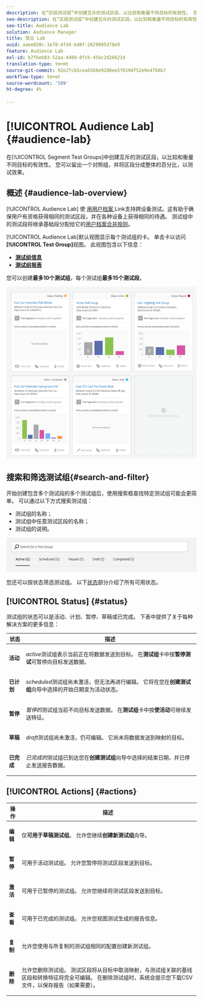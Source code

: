 ```yaml
---
description: 在“区段测试组”中创建互斥的测试区段，以比较和衡量不同目标的有效性。 您可以留出一个对照组，并将区段分成整体的百分比，以测试效果。
seo-description: 在“区段测试组”中创建互斥的测试区段，以比较和衡量不同目标的有效性。 您可以留出一个对照组，并将区段分成整体的百分比，以测试效果。
seo-title: Audience Lab
solution: Audience Manager
title: 受众 Lab
uuid: aaee820c-1e78-4fd4-bd8f-2629085d78e9
feature: Audience Lab
exl-id: b7fbeb03-52aa-4489-8fcb-45bc2d26621d
translation-type: tm+mt
source-git-commit: 92e2fcb5cea6560e9288ee5f819df52e9e4768b7
workflow-type: tm+mt
source-wordcount: '589'
ht-degree: 4%

---
```


# [!UICONTROL Audience Lab] {#audience-lab}

在[!UICONTROL Segment Test Groups]中创建互斥的测试区段，以比较和衡量不同目标的有效性。 您可以留出一个对照组，并将区段分成整体的百分比，以测试效果。

## 概述 {#audience-lab-overview}

[!UICONTROL Audience Lab] 使 [用用户档案 ](../../features/profile-merge-rules/merge-rules-overview.md) Link支持跨设备测试。这有助于确保用户有资格获得相同的测试区段，并在各种设备上获得相同的待遇。 测试组中的测试段将继承基础段分配给它的[用户档案合并规则](../../features/profile-merge-rules/merge-rules-dashboard.md)。

[!UICONTROL Audience Lab]默认视图显示每个测试组的卡。 单击卡以访问&#x200B;**[!UICONTROL Test Group]**&#x200B;视图。 此视图包含以下信息：

* **[测试组信息](../../features/audience-lab/audience-lab-information-view.md)**
* **[测试组报表](../../features/audience-lab/audience-lab-reporting-view.md)**

您可以创建&#x200B;**最多10个测试组**，每个测试组&#x200B;**最多15个测试段**。

![](assets/test-groups-view.PNG)

## 搜索和筛选测试组{#search-and-filter}

开始创建包含多个测试段的多个测试组后，使用搜索框查找特定测试组可能会更简单。 可以通过以下方式搜索测试组：

* 测试组的名称；
* 测试组中任意测试区段的名称；
* 测试组的说明。

![](assets/search_and_filter_audience_lab.png)

您还可以按状态筛选测试组。 以下[状态](../../features/audience-lab/audience-lab.md#status)部分介绍了所有可用状态。

## [!UICONTROL Status] {#status}

测试组的状态可以是活动、计划、暂停、草稿或已完成。 下表中提供了关于每种解决方案的更多信息：

<table id="table_7A0388BA02E045AC971C06A22DAC2C63"> 
 <thead> 
  <tr> 
   <th colname="col1" class="entry"> 状态 </th> 
   <th colname="col2" class="entry"> 描述 </th> 
  </tr> 
 </thead>
 <tbody> 
  <tr> 
   <td colname="col1"> <p> <b><span class="uicontrol"> 活动 </span></b> </p> </td> 
   <td colname="col2"> <p><i>active</i>测试组表示当前正在将数据发送到目标。 在<b><span class="uicontrol">测试组</span></b>卡中按<b><span class="uicontrol">暂停测试</span></b>可暂停向目标发送数据。 </p> </td> 
  </tr> 
  <tr> 
   <td colname="col1"> <p> <b><span class="uicontrol"> 已计划 </span></b> </p> </td> 
   <td colname="col2"> <p><i>scheduled</i>测试组尚未激活，但无法再进行编辑。 它将在您在<b>创建测试组</b>向导中选择的开始日期变为活动状态。 </p> </td> 
  </tr> 
  <tr> 
   <td colname="col1"> <p> <b><span class="uicontrol"> 暂停 </span></b> </p> </td> 
   <td colname="col2"> <p><i>暂停的</i>测试组当前不向目标发送数据。 在<b><span class="uicontrol">测试组</span></b>卡中按<b><span class="uicontrol">使活动</span></b>可继续发送特征。 </p> </td> 
  </tr> 
  <tr> 
   <td colname="col1"> <p> <b><span class="uicontrol"> 草稿 </span></b> </p> </td> 
   <td colname="col2"> <p><i>draft</i>测试组尚未激活，仍可编辑。 它尚未将数据发送到映射的目标。 </p> </td> 
  </tr> 
  <tr> 
   <td colname="col1"> <p> <b><span class="uicontrol"> 已完成 </span></b> </p> </td> 
   <td colname="col2"> <p><i>已完成的</i>测试组已到达您在<b><span class="uicontrol">创建测试组</span></b>向导中选择的结束日期，并已停止发送报告数据。 </p> </td>
  </tr>
 </tbody>
</table>

## [!UICONTROL Actions] {#actions}

<table id="table_481A411E2D2F4FE891595D00E775CF60"> 
 <thead> 
  <tr> 
   <th colname="col1" class="entry"> 操作 </th> 
   <th colname="col2" class="entry"> 描述 </th>
  </tr>
 </thead>
 <tbody> 
  <tr> 
   <td colname="col1"> <p> <b><span class="uicontrol"> 编辑 </span></b> </p> </td>
   <td colname="col2"> <p>仅<b>可用于草稿测试组</b>。 允许您继续<b><span class="uicontrol">创建新测试组</span></b>向导。 </p> </td>
  </tr>
  <tr> 
   <td colname="col1"> <p> <b><span class="uicontrol"> 暂停 </span></b> </p> </td>
   <td colname="col2"> <p>可用于活动测试组。 允许您暂停将测试区段发送到目标。 </p> </td>
  </tr>
  <tr> 
   <td colname="col1"> <p> <b><span class="uicontrol"> 激活  </span></b> </p> </td>
   <td colname="col2"> <p>可用于已暂停的测试组。 允许您继续将测试区段发送到目标。 </p> </td>
  </tr>
  <tr> 
   <td colname="col1"> <p> <b><span class="uicontrol"> 查看 </span></b> </p> </td>
   <td colname="col2"> <p>可用于已完成的测试组。 允许您视图测试生成的报告信息。 </p> </td>
  </tr>
  <tr> 
   <td colname="col1"> <p> <b><span class="uicontrol"> 复制 </span></b> </p> </td>
   <td colname="col2"> <p>允许您使用与所复制的测试组相同的配置创建新测试组。 </p> </td>
  </tr>
  <tr> 
   <td colname="col1"> <p> <b><span class="uicontrol"> 删除 </span></b> </p> </td>
   <td colname="col2"> <p>允许您删除测试组。 测试区段将从目标中取消映射，与测试组关联的基线区段和转换特征将完全可编辑。 在删除测试组时，系统会提示您下载CSV文件，以保存报告（如果需要）。 </p> </td>
  </tr>
 </tbody>
</table>
